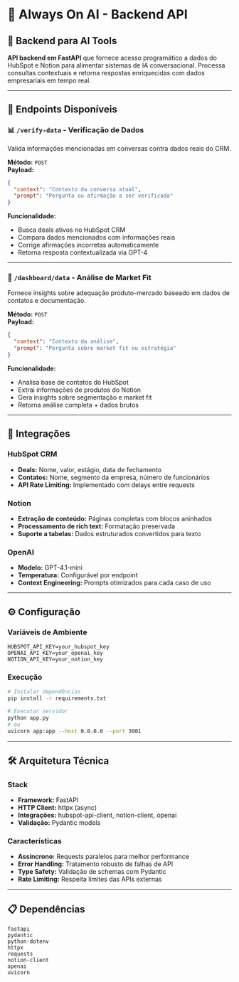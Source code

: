 # 🧠 Always On AI - Backend API

## 🔧 Backend para AI Tools

**API backend em FastAPI** que fornece acesso programático a dados do HubSpot e Notion para alimentar sistemas de IA conversacional. Processa consultas contextuais e retorna respostas enriquecidas com dados empresariais em tempo real.

---

## 🚀 Endpoints Disponíveis

### 📊 `/verify-data` - Verificação de Dados

Valida informações mencionadas em conversas contra dados reais do CRM.

**Método:** `POST`  
**Payload:**
```json
{
  "context": "Contexto da conversa atual",
  "prompt": "Pergunta ou afirmação a ser verificada"
}
```

**Funcionalidade:**
- Busca deals ativos no HubSpot CRM
- Compara dados mencionados com informações reais
- Corrige afirmações incorretas automaticamente
- Retorna resposta contextualizada via GPT-4

---

### 🎯 `/dashboard/data` - Análise de Market Fit

Fornece insights sobre adequação produto-mercado baseado em dados de contatos e documentação.

**Método:** `POST`  
**Payload:**
```json
{
  "context": "Contexto da análise",
  "prompt": "Pergunta sobre market fit ou estratégia"
}
```

**Funcionalidade:**
- Analisa base de contatos do HubSpot
- Extrai informações de produtos do Notion
- Gera insights sobre segmentação e market fit
- Retorna análise completa + dados brutos

---

## 🔌 Integrações

### HubSpot CRM
- **Deals:** Nome, valor, estágio, data de fechamento
- **Contatos:** Nome, segmento da empresa, número de funcionários
- **API Rate Limiting:** Implementado com delays entre requests

### Notion
- **Extração de conteúdo:** Páginas completas com blocos aninhados
- **Processamento de rich text:** Formatação preservada
- **Suporte a tabelas:** Dados estruturados convertidos para texto

### OpenAI
- **Modelo:** GPT-4.1-mini
- **Temperatura:** Configurável por endpoint
- **Context Engineering:** Prompts otimizados para cada caso de uso

---

## ⚙️ Configuração

### Variáveis de Ambiente
```env
HUBSPOT_API_KEY=your_hubspot_key
OPENAI_API_KEY=your_openai_key
NOTION_API_KEY=your_notion_key
```

### Execução
```bash
# Instalar dependências
pip install -r requirements.txt

# Executar servidor
python app.py
# ou
uvicorn app:app --host 0.0.0.0 --port 3001
```

---

## 🛠️ Arquitetura Técnica

### Stack
- **Framework:** FastAPI
- **HTTP Client:** httpx (async)
- **Integrações:** hubspot-api-client, notion-client, openai
- **Validação:** Pydantic models

### Características
- **Assíncrono:** Requests paralelos para melhor performance
- **Error Handling:** Tratamento robusto de falhas de API
- **Type Safety:** Validação de schemas com Pydantic
- **Rate Limiting:** Respeita limites das APIs externas

---

## 📋 Dependências

```
fastapi
pydantic
python-dotenv
httpx
requests
notion-client
openai
uvicorn
```

